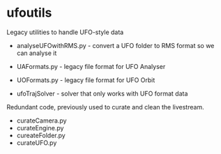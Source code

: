 # ufoutils

Legacy utilities to handle UFO-style data

* analyseUFOwithRMS.py - convert a UFO folder to RMS format so we can analyse it
* UAFormats.py - legacy file format for UFO Analyser 
* UOFormats.py - legacy file format for UFO Orbit

* ufoTrajSolver - solver that only works with UFO format data 
 
Redundant code, previously used to curate and clean the livestream. 
* curateCamera.py
* curateEngine.py
* cureateFolder.py
* curateUFO.py



